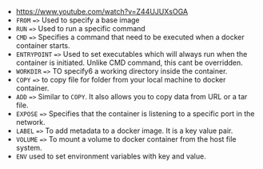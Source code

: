 - https://www.youtube.com/watch?v=Z44UJUXsOGA
- `FROM` `=>` Used to specify a base image
- `RUN` `=>` Used to run a specific command
- `CMD` `=>` Specifies a command that need to be executed when a docker container starts.
- `ENTRYPOINT` `=>` Used to set executables which will always run when the container is initiated. Unlike CMD command, this cant be overridden.
- `WORKDIR` `=>` TO specify6 a working directory inside the container.
- `COPY` `=>` to copy file for folder from your local machine to docker container.
- `ADD` `=>` Similar to `COPY`. It also allows you to copy data from URL or a tar file. 
- `EXPOSE` `=>` Specifies that the container is listening to a specific port in the network.
- `LABEL` `=>` To add metadata to a docker image. It is a key value pair.
- `VOLUME` `=>` To mount a volume to docker container from the host file system.
- `ENV` used to set environment variables with key and value.
